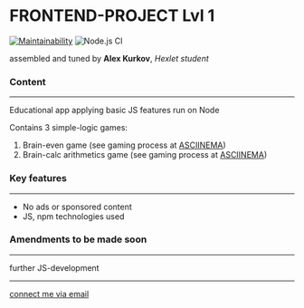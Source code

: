 # **FRONTEND-PROJECT Lvl 1**

[![Maintainability](https://api.codeclimate.com/v1/badges/85854609ef666849c490/maintainability)](https://codeclimate.com/github/alex-kurkov/frontend-project-lvl1/maintainability)
![Node.js CI](https://github.com/alex-kurkov/frontend-project-lvl1/workflows/Node.js%20CI/badge.svg)

assembled and tuned by **Alex Kurkov**,
_Hexlet student_

### **Content**
---------------------

Educational app applying basic JS features run on Node

Contains 3 simple-logic games:
1. Brain-even game (see gaming process at [ASCIINEMA](https://asciinema.org/a/sKIRnD0nmO0w6rZO6oV8mwfcS))
2. Brain-calc arithmetics game (see gaming process at [ASCIINEMA](https://asciinema.org/a/GL2o1epf6ZAM7eT8TM3Pqtzuh))


### **Key features**
---------------------
* No ads or sponsored content
* JS, npm technologies used


### **Amendments to be made soon**
----------------------------------

further JS-development

--------
[connect me via email](mailto:alexkourkov@yandex.ru "Email")